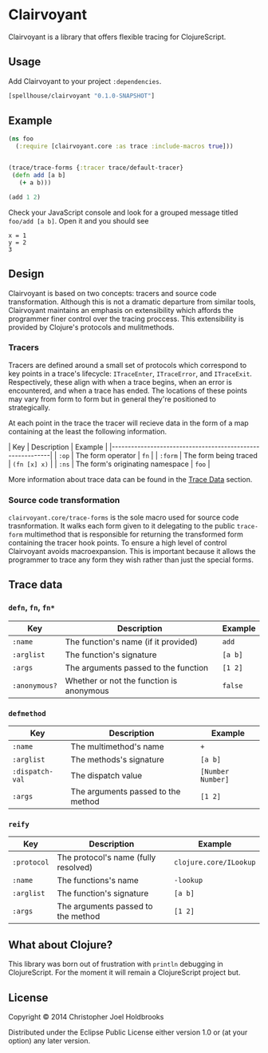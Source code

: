 # Clairvoyant

Clairvoyant is a library that offers flexible tracing for ClojureScript.

## Usage

Add Clairvoyant to your project `:dependencies`.

```clj
[spellhouse/clairvoyant "0.1.0-SNAPSHOT"]
```

## Example

```clj
(ns foo
  (:require [clairvoyant.core :as trace :include-macros true]))


(trace/trace-forms {:tracer trace/default-tracer}
 (defn add [a b]
   (+ a b)))

(add 1 2)
```

Check your JavaScript console and look for a grouped message titled
`foo/add [a b]`. Open it and you should see

```
x = 1
y = 2
3
```

## Design

Clairvoyant is based on two concepts: tracers and source code 
transformation. Although this is not a dramatic departure from similar 
tools, Clairvoyant maintains an emphasis on extensibility which affords
the programmer finer control over the tracing proccess. This
extensibility is provided by Clojure's protocols and mulitmethods.


### Tracers

Tracers are defined around a small set of protocols which
correspond to key points in a trace's lifecycle: `ITraceEnter`,
`ITraceError`, and `ITraceExit`. Respectively, these align with when
a trace begins, when an error is encountered, and when a trace has
ended. The locations of these points may vary from form to form but in
general they're positioned to strategically.

At each point in the trace the tracer will recieve data in the form of
a map containing at the least the following information.

| Key     | Description                      | Example      |
|-----------------------------------------------------------|
| `:op`   | The form operator                | `fn`         |
| `:form` | The form being traced            | `(fn [x] x)` |
| `:ns`   | The form's originating namespace | `foo`        |

More information about trace data can be found in the 
[Trace Data](#trace-data) section.

### Source code transformation

`clairvoyant.core/trace-forms` is the sole macro used for source code
trasnformation. It walks each form given to it delegating to the public
`trace-form` multimethod that is responsible for returning the transformed
form containing the tracer hook points. To ensure a high level of control
Clairvoyant avoids macroexpansion. This is important because it allows the
programmer to trace any form they wish rather than just the special forms.

## Trace data

### `defn`, `fn`, `fn*`

 Key           | Description                              | Example
---------------|------------------------------------------|---------
 `:name`       | The function's name (if it provided)     | `add`
 `:arglist`    | The function's signature                 | `[a b]`
 `:args`       | The arguments passed to the function     | `[1 2]`
 `:anonymous?` | Whether or not the function is anonymous | `false`

### `defmethod`

 Key             | Description                        | Example
-----------------|------------------------------------|-------------------
 `:name`         | The multimethod's name             | `+`
 `:arglist`      | The methods's signature            | `[a b]`
 `:dispatch-val` | The dispatch value                 | `[Number Number]`
 `:args`         | The arguments passed to the method | `[1 2]`


### `reify`

 Key         | Description                          | Example
-------------|--------------------------------------|------------------------
 `:protocol` | The protocol's name (fully resolved) | `clojure.core/ILookup`
 `:name`     | The functions's name                 | `-lookup`
 `:arglist`  | The function's signature             | `[a b]`
 `:args`     | The arguments passed to the method   | `[1 2]`


## What about Clojure?

This library was born out of frustration with `println` debugging in
ClojureScript. For the moment it will remain a ClojureScript project but.

## License

Copyright © 2014 Christopher Joel Holdbrooks

Distributed under the Eclipse Public License either version 1.0 or (at
your option) any later version.
